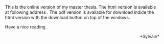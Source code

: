 This is the online version of my master thesis. The html version is available at following address . The pdf version is available for download indide the html version with the download button on top of the windows.

Have a nice reading.

<div align="right">  *Sylvain*
